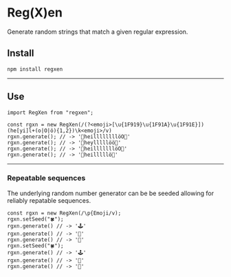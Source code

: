 # Reg(X)en
Generate random strings that match a given regular expression.

## Install
```
npm install regxen
```
----
## Use
```
import RegXen from "regxen";

const rgxn = new RegXen(/(?<emoji>[\u{1F919}\u{1F91A}\u{1F91E}])(he[yi]l+(o|O|ö){1,2})\k<emoji>/v)
rgxn.generate(); // -> '🤞heillllllllöO🤞'
rgxn.generate(); // -> '🤞heylllllöö🤞'
rgxn.generate(); // -> '🤚heilllllllöO🤚'
rgxn.generate(); // -> '🤙heilllllö🤙'
```
----
### Repeatable sequences
The underlying random number generator can be be seeded allowing for reliably repatable sequences.
```
const rgxn = new RegXen(/\p{Emoji/v);
rgxn.setSeed("🍀");
rgxn.generate() // -> '🕹'
rgxn.generate() // -> '🧃'
rgxn.generate() // -> '🥹'
rgxn.setSeed("🍀");
rgxn.generate() // -> '🕹'
rgxn.generate() // -> '🧃'
rgxn.generate() // -> '🥹'

```
